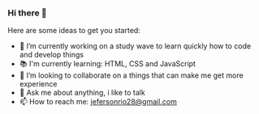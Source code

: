### Hi there 👋

Here are some ideas to get you started:

- 🔭 I’m currently working on a study wave to learn quickly how to code and develop things
- 📚 I'm currently learning: HTML, CSS and JavaScript
- 👯 I’m looking to collaborate on a things that can make me get more experience
- 💬 Ask me about anything, i like to talk
- 📫 How to reach me: jefersonrio28@gmail.com
